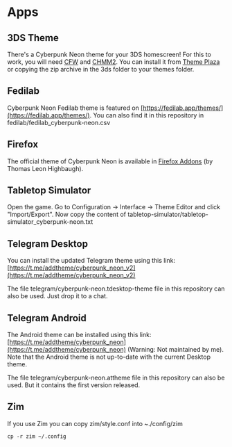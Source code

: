 # Apps

## 3DS Theme

There's a Cyberpunk Neon theme for your 3DS homescreen! For this to work, you will need [CFW](https://3ds.hacks.guide/) and [CHMM2](https://gbatemp.net/threads/release-chmm2-custom-home-menu-manager-2.397543/).
You can install it from [Theme Plaza](https://themeplaza.eu/item/28458) or copying the zip archive in the 3ds folder to your themes folder.

## Fedilab

Cyberpunk Neon Fedilab theme is featured on [https://fedilab.app/themes/](https://fedilab.app/themes/). You can also find it in this repository in fedilab/fedilab_cyberpunk-neon.csv

## Firefox

The official theme of Cyberpunk Neon is available in [Firefox Addons](https://addons.mozilla.org/es/firefox/addon/cyberpunk-neon/) (by Thomas Leon Highbaugh).

## Tabletop Simulator

Open the game. Go to Configuration -> Interface -> Theme Editor and click "Import/Export". Now copy the content of tabletop-simulator/tabletop-simulator_cyberpunk-neon.txt

## Telegram Desktop

You can install the updated Telegram theme using this link: [https://t.me/addtheme/cyberpunk_neon_v2](https://t.me/addtheme/cyberpunk_neon_v2)

The file telegram/cyberpunk-neon.tdesktop-theme file in this repository can also be used. Just drop it to a chat. 

## Telegram Android

The Android theme can be installed using this link: [https://t.me/addtheme/cyberpunk_neon](https://t.me/addtheme/cyberpunk_neon) (Warning: Not maintained by me). Note that the Android theme is not up-to-date with the current Desktop theme.

The file telegram/cyberpunk-neon.attheme file in this repository can also be used. But it contains the first version released.

## Zim

If you use Zim you can copy zim/style.conf into ~./config/zim

`cp -r zim ~/.config`


